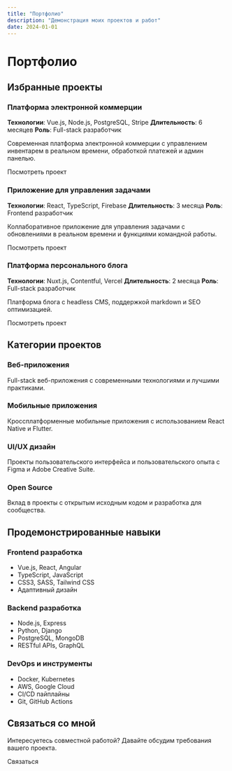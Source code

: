 ```yaml
---
title: "Портфолио"
description: "Демонстрация моих проектов и работ"
date: 2024-01-01
---
```


# Портфолио

## Избранные проекты

### Платформа электронной коммерции
**Технологии**: Vue.js, Node.js, PostgreSQL, Stripe
**Длительность**: 6 месяцев
**Роль**: Full-stack разработчик

Современная платформа электронной коммерции с управлением инвентарем в реальном времени, обработкой платежей и админ панелью.

<UButton color="primary" variant="outline" size="sm">
  Посмотреть проект
</UButton>

### Приложение для управления задачами
**Технологии**: React, TypeScript, Firebase
**Длительность**: 3 месяца
**Роль**: Frontend разработчик

Коллаборативное приложение для управления задачами с обновлениями в реальном времени и функциями командной работы.

<UButton color="primary" variant="outline" size="sm">
  Посмотреть проект
</UButton>

### Платформа персонального блога
**Технологии**: Nuxt.js, Contentful, Vercel
**Длительность**: 2 месяца
**Роль**: Full-stack разработчик

Платформа блога с headless CMS, поддержкой markdown и SEO оптимизацией.

<UButton color="primary" variant="outline" size="sm">
  Посмотреть проект
</UButton>

## Категории проектов

### Веб-приложения
Full-stack веб-приложения с современными технологиями и лучшими практиками.

### Мобильные приложения
Кроссплатформенные мобильные приложения с использованием React Native и Flutter.

### UI/UX дизайн
Проекты пользовательского интерфейса и пользовательского опыта с Figma и Adobe Creative Suite.

### Open Source
Вклад в проекты с открытым исходным кодом и разработка для сообщества.

## Продемонстрированные навыки

### Frontend разработка
- Vue.js, React, Angular
- TypeScript, JavaScript
- CSS3, SASS, Tailwind CSS
- Адаптивный дизайн

### Backend разработка
- Node.js, Express
- Python, Django
- PostgreSQL, MongoDB
- RESTful APIs, GraphQL

### DevOps и инструменты
- Docker, Kubernetes
- AWS, Google Cloud
- CI/CD пайплайны
- Git, GitHub Actions

## Связаться со мной

Интересуетесь совместной работой? Давайте обсудим требования вашего проекта.

<UButton color="primary" variant="solid">
  Связаться
</UButton> 